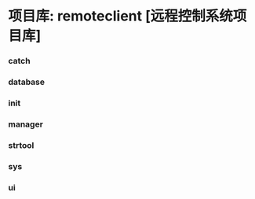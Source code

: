 # 项目库: remoteclient [远程控制系统项目库]

### catch

### database

### init

### manager

### strtool

### sys

### ui
